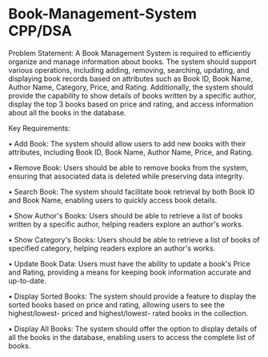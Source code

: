 # Book-Management-System CPP/DSA
Problem Statement:
A Book Management System is required to efficiently organize and manage information about books. The system should support various operations, including adding, removing, searching, updating, and displaying book records based on attributes such as Book ID, Book Name, Author Name, Category, Price, and Rating. Additionally, the system should provide the capability to show details of books written by a specific author, display the top 3 books based on price and rating, and access information about all the books in the database.

Key Requirements:

•
Add Book: The system should allow users to add new books with their attributes, including Book ID, Book Name, Author Name, Price, and Rating.

•
Remove Book: Users should be able to remove books from the system, ensuring that associated data is deleted while preserving data integrity.

•
Search Book: The system should facilitate book retrieval by both Book ID and Book Name, enabling users to quickly access book details.

•
Show Author's Books: Users should be able to retrieve a list of books written by a specific author, helping readers explore an author's works.

•
Show Category's Books: Users should be able to retrieve a list of books of specified category, helping readers explore an author's works.

•
Update Book Data: Users must have the ability to update a book's Price and Rating, providing a means for keeping book information accurate and up-to-date.

•
Display Sorted Books: The system should provide a feature to display the sorted books based on price and rating, allowing users to see the highest/lowest- priced and highest/lowest- rated books in the collection.

•
Display All Books: The system should offer the option to display details of all the books in the database, enabling users to access the complete list of books.
